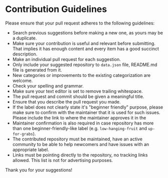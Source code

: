 # Contribution Guidelines

Please ensure that your pull request adheres to the following guidelines:

- Search previous suggestions before making a new one, as yours may be a duplicate.
- Make sure your contribution is useful and relevant before submitting. That implies it has enough content and every item has a good succinct description.
- Make an individual pull request for each suggestion.
- Only include your suggested repository to `data.json` file, README.md file is generated from it.
- New categories or improvements to the existing categorization are welcome.
- Check your spelling and grammar.
- Make sure your text editor is set to remove trailing whitespace.
- The pull request and commit should be given a meaningful title.
- Ensure that you describe the pull request you made.
- If the label does not clearly state it's "beginner friendly" purpose, please make sure to confirm with the maintainer that it is used for such issues. Please include the link to where the maintainer approves it in the
- Maintainer confirmation is also required in case repository has more than one beginner-friendly-like label (e.g. `low-hanging-fruit` and `up-for-grabs`).
- The contributed repository must be maintained, have an active community to be able to help newcomers and have issues with an appropriate label.
- Links must be pointing directly to the repository, no tracking links allowed. This list is not for advertising purposes.

Thank you for your suggestions!
